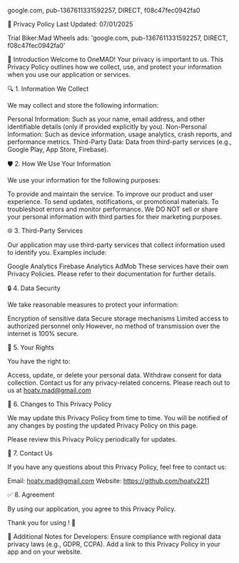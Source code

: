 google.com, pub-1367611331592257, DIRECT, f08c47fec0942fa0



📑 Privacy Policy
Last Updated: 07/01/2025

Trial Biker:Mad Wheels ads: 
'google.com, pub-1367611331592257, DIRECT, f08c47fec0942fa0'


📖 Introduction
Welcome to OneMAD!
Your privacy is important to us. This Privacy Policy outlines how we collect, use, and protect your information when you use our application or services.

🔍 1. Information We Collect

We may collect and store the following information:

Personal Information: Such as your name, email address, and other identifiable details (only if provided explicitly by you).
Non-Personal Information: Such as device information, usage analytics, crash reports, and performance metrics.
Third-Party Data: Data from third-party services (e.g., Google Play, App Store, Firebase).

🛡️ 2. How We Use Your Information

We use your information for the following purposes:

To provide and maintain the service.
To improve our product and user experience.
To send updates, notifications, or promotional materials.
To troubleshoot errors and monitor performance.
We DO NOT sell or share your personal information with third parties for their marketing purposes.

🌐 3. Third-Party Services

Our application may use third-party services that collect information used to identify you.
Examples include:

Google Analytics
Firebase Analytics
AdMob
These services have their own Privacy Policies. Please refer to their documentation for further details.

🔒 4. Data Security

We take reasonable measures to protect your information:

Encryption of sensitive data
Secure storage mechanisms
Limited access to authorized personnel only
However, no method of transmission over the internet is 100% secure.

🧠 5. Your Rights

You have the right to:

Access, update, or delete your personal data.
Withdraw consent for data collection.
Contact us for any privacy-related concerns.
Please reach out to us at hoatv.mad@gmail.com

📲 6. Changes to This Privacy Policy

We may update this Privacy Policy from time to time. You will be notified of any changes by posting the updated Privacy Policy on this page.

Please review this Privacy Policy periodically for updates.

📧 7. Contact Us

If you have any questions about this Privacy Policy, feel free to contact us:

Email: hoatv.mad@gmail.com
Website: https://github.com/hoatv2211

✅ 8. Agreement

By using our application, you agree to this Privacy Policy.

Thank you for using ! 🚀

📌 Additional Notes for Developers:
Ensure compliance with regional data privacy laws (e.g., GDPR, CCPA).
Add a link to this Privacy Policy in your app and on your website.
